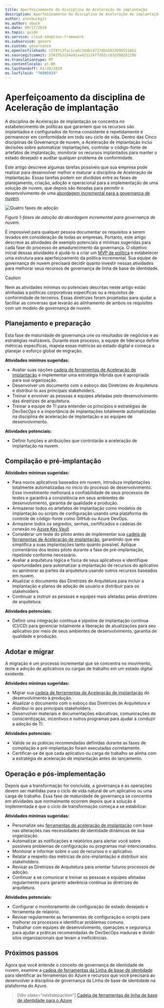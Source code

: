 ```yaml
---
title: Aperfeiçoamento da disciplina de Aceleração de implantação
description: Aperfeiçoamento da disciplina de Aceleração de implantação
author: alexbuckgit
ms.author: abuck
ms.date: 09/17/2019
ms.topic: guide
ms.service: cloud-adoption-framework
ms.subservice: govern
ms.custom: governance
ms.openlocfilehash: c5f07137ac1ca8c3ddbc4717dba5622096551862
ms.sourcegitcommit: 2362fb3154a91aa421224ffdb2cc632d982b129b
ms.translationtype: MT
ms.contentlocale: pt-BR
ms.lasthandoff: 01/28/2020
ms.locfileid: "76805924"
---
```

# <a name="deployment-acceleration-discipline-improvement"></a>Aperfeiçoamento da disciplina de Aceleração de implantação

A disciplina de Aceleração de implantação se concentra no estabelecimento de políticas que garantem que os recursos são implantados e configurados de forma consistente e repetidamente e permanecer em conformidade em todo seu ciclo de vida. Dentro das Cinco disciplinas de Governança de nuvem, a Aceleração de implantação inclui decisões sobre automatizar implantações, controlar o código-fonte de artefatos de implantação, monitorar os recursos implantados para manter o estado desejado e auditar qualquer problema de conformidade.

Este artigo descreve algumas tarefas possíveis que sua empresa pode realizar para desenvolver melhor e maturar a disciplina de Aceleração de implantação. Essas tarefas podem ser divididas entre as fases de planejamento, criação, adoção e operacional para a implementação de uma solução de nuvem, que depois são iteradas para permitir o desenvolvimento de uma [abordagem incremental para a governança de nuvem](../guides/index.md#an-incremental-approach-to-cloud-governance).

![Quatro fases de adoção](../../_images/govern/adoption-phases.png)

*Figura 1-fases de adoção da abordagem incremental para governança de nuvem.*

É impossível para qualquer pessoa documentar os requisitos a serem levados em consideração de todas as empresas. Portanto, este artigo descreve as atividades de exemplo potenciais e mínimas sugeridas para cada fase do processo de amadurecimento da governança. O objetivo inicial dessas atividades é ajudá-lo a criar um [MVP de política](../guides/index.md#an-incremental-approach-to-cloud-governance) e estabelecer uma estrutura para aperfeiçoamento da política incremental. Sua equipe de governança de nuvem precisará decidir quanto investir nessas atividades para melhorar seus recursos de governança de linha de base de identidade.

> [!CAUTION]
> Nem as atividades mínimas ou potenciais descritas neste artigo estão alinhadas a políticas corporativas específicas ou a requisitos de conformidade de terceiros. Essas diretrizes foram projetadas para ajudar a facilitar as conversas que levarão ao alinhamento de ambos os requisitos com um modelo de governança de nuvem.

## <a name="planning-and-readiness"></a>Planejamento e preparação

Esta fase de maturidade de governança une os resultados de negócios e as estratégias realizáveis. Durante esse processo, a equipe de liderança define métricas específicas, mapeia essas métricas ao estado digital e começa a planejar o esforço global de migração.

**Atividades mínimas sugeridas:**

- Avaliar suas opções [cadeia de ferramentas de Aceleração de implantação](./toolchain.md) e implementar uma estratégia híbrida que é apropriada para sua organização.
- Desenvolver um documento com o esboço das Diretrizes de Arquitetura e distribuí-lo aos principais stakeholders.
- Treinar e envolver as pessoas e equipes afetadas pelo desenvolvimento das diretrizes de arquitetura.
- Treinar a equipe de TI para entender os princípios e estratégias de DevSecOps e a importância de implantações totalmente automatizadas na disciplina de aceleração de implantação e as equipes de desenvolvimento.

**Atividades potenciais:**

- Definir funções e atribuições que controlarão a aceleração de implantação na nuvem.

## <a name="build-and-predeployment"></a>Compilação e pré-implantação

**Atividades mínimas sugeridas:**

- Para novos aplicativos baseados em nuvem, introduza implantações totalmente automatizadas no início do processo de desenvolvimento. Esse investimento melhorará a confiabilidade de seus processos de testes e garantirá a consistência em seus ambientes de desenvolvimento, garantia de qualidade e produção.
- Armazenar todos os artefatos de implantação como modelos de implantação ou scripts de configuração usando uma plataforma de controle de código-fonte como GitHub ou Azure DevOps.
- Armazene todos os segredos, senhas, certificados e cadeias de conexão no [Azure Key Vault](https://docs.microsoft.com/azure/key-vault)
- Considerar um teste do piloto antes de implementar sua [cadeia de ferramentas de Aceleração de implantação](./toolchain.md), garantindo que ele simplifica a suas implantações tanto quanto possível. Aplique comentários dos testes piloto durante a fase de pré-implantação, repetindo conforme necessário.
- Avaliar a arquitetura lógica e física de seus aplicativos e identifique oportunidades para automatizar a implantação de recursos do aplicativo ou aprimorar as partes da arquitetura usando outros recursos baseados em nuvem.
- Atualizar o documento das Diretrizes de Arquitetura para incluir a implantação e planos de adoção de usuário e distribuir para os stakeholders.
- Continuar a instruir as pessoas e equipes mais afetadas pelas diretrizes de arquitetura.

**Atividades potenciais:**

- Definir uma integração contínua e pipeline de implantação contínua (CI/CD) para gerenciar totalmente a liberação de atualizações para seu aplicativo por meio de seus ambientes de desenvolvimento, garantia de qualidade e produção.

## <a name="adopt-and-migrate"></a>Adotar e migrar

A migração é um processo incremental que se concentra no movimento, teste e adoção de aplicativos ou cargas de trabalho em um estado digital existente.

**Atividades mínimas sugeridas:**

- Migrar sua [cadeia de ferramentas de Aceleração de implantação](./toolchain.md) do desenvolvimento à produção.
- Atualizar o documento com o esboço das Diretrizes de Arquitetura e distribuí-lo aos principais stakeholders.
- Desenvolver materiais e documentações educativas, comunicações de conscientização, incentivos e outros programas para ajudar a conduzir a adoção de TI.

**Atividades potenciais:**

- Valide se as práticas recomendadas definidas durante as fases de compilação e pré-implantação foram executadas corretamente.
- Certificar-se de que cada aplicativo ou carga de trabalho se alinha com a estratégia de aceleração de implantação antes do lançamento.

## <a name="operate-and-post-implementation"></a>Operação e pós-implementação

Depois que a transformação for concluída, a governança e as operações devem ser mantidas para o ciclo de vida natural de um aplicativo ou uma carga de trabalho. Essa fase de maturidade de governança se concentra em atividades que normalmente ocorrem depois que a solução é implementada e que o ciclo de transformação começa a se estabilizar.

**Atividades mínimas sugeridas:**

- Personalize seu [ferramentas de aceleração de implantação](./toolchain.md) com base nas alterações nas necessidades de identidade dinâmicas de sua organização.
- Automatizar as notificações e relatórios para alertar você sobre possíveis problemas de configuração ou programas mal-intencionados.
- Monitorar e informar sobre o uso de recursos e o aplicativo.
- Relatar a respeito das métricas de pós-implantação e distribuir aos stakeholders.
- Revisar as Diretrizes de Arquitetura para orientar futuros processos de adoção.
- Continuar a se comunicar e treinar as pessoas e equipes afetadas regularmente para garantir aderência contínua às diretrizes de arquitetura.

**Atividades potenciais:**

- Configurar o monitoramento de configuração de estado desejado e ferramenta de relatório.
- Revisar regularmente as ferramentas de configuração e scripts para melhorar os processos e identificar problemas comuns.
- Trabalhar com equipes de desenvolvimento, operações e segurança para ajudar a práticas recomendadas de DevSecOps maduras e dividir silos organizacionais que levam a ineficiências.

## <a name="next-steps"></a>Próximos passos

Agora que você entende o conceito de governança de identidade de nuvem, examine a [cadeia de ferramentas da Linha de base de identidade](./toolchain.md) para identificar as ferramentas do Azure e recursos que você precisará ao desenvolver a disciplina de governança da Linha de base de identidade na plataforma do Azure.

> [!div class="nextstepaction"]
> [Cadeia de ferramentas de linha de base de identidade para o Azure](./toolchain.md)
